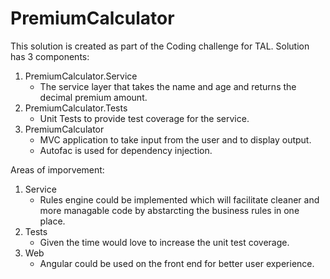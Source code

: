 # PremiumCalculator

This solution is created as part of the Coding challenge for TAL.
Solution has 3 components:
1. PremiumCalculator.Service
	* The service layer that takes the name and age and returns the decimal premium amount.
2. PremiumCalculator.Tests
	* Unit Tests to provide test coverage for the service. 
3. PremiumCalculator
	* MVC application to take input from the user and to display output.
	* Autofac is used for dependency injection.

Areas of imporvement:
1.	Service
	* Rules engine could be implemented which will facilitate cleaner and more managable code by abstarcting the business rules in one place.
2.	Tests
	* Given the time would love to increase the unit test coverage.
3.	Web
	* Angular could be used on the front end for better user experience.
